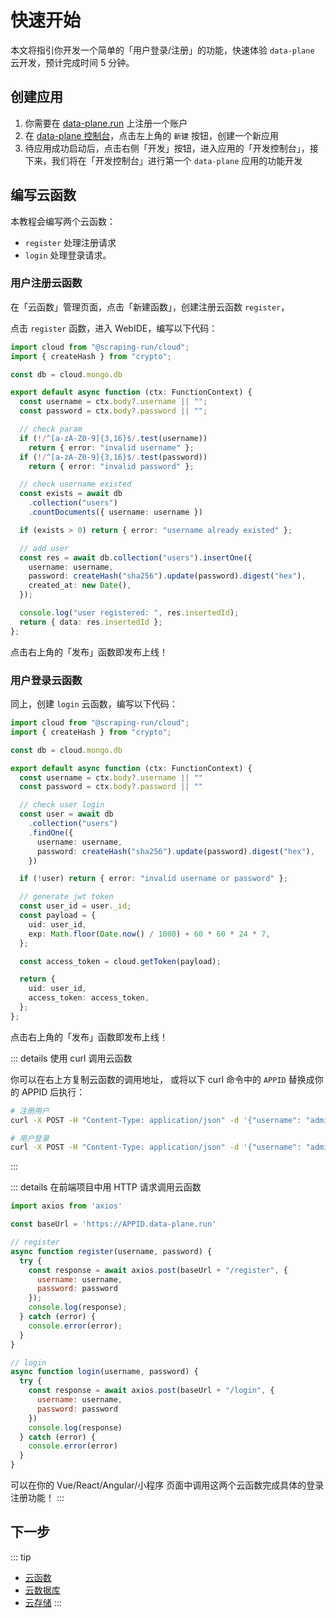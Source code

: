 
# 快速开始

本文将指引你开发一个简单的「用户登录/注册」的功能，快速体验 `data-plane` 云开发，预计完成时间 5 分钟。


## 创建应用

1. 你需要在 [data-plane.run](https://data-plane.run) 上注册一个账户
2. 在 [data-plane 控制台](https://data-plane.run)，点击左上角的 `新建` 按钮，创建一个新应用
3. 待应用成功启动后，点击右侧「开发」按钮，进入应用的「开发控制台」，接下来，我们将在「开发控制台」进行第一个 `data-plane` 应用的功能开发

## 编写云函数

本教程会编写两个云函数：

- `register` 处理注册请求
- `login` 处理登录请求。

### 用户注册云函数

在「云函数」管理页面，点击「新建函数」，创建注册云函数 `register`，

点击 `register` 函数，进入 WebIDE，编写以下代码：

```typescript
import cloud from "@scraping-run/cloud";
import { createHash } from "crypto";

const db = cloud.mongo.db

export default async function (ctx: FunctionContext) {
  const username = ctx.body?.username || "";
  const password = ctx.body?.password || "";

  // check param
  if (!/^[a-zA-Z0-9]{3,16}$/.test(username))
    return { error: "invalid username" };
  if (!/^[a-zA-Z0-9]{3,16}$/.test(password))
    return { error: "invalid password" };

  // check username existed
  const exists = await db
    .collection("users")
    .countDocuments({ username: username })

  if (exists > 0) return { error: "username already existed" };

  // add user
  const res = await db.collection("users").insertOne({
    username: username,
    password: createHash("sha256").update(password).digest("hex"),
    created_at: new Date(),
  });

  console.log("user registered: ", res.insertedId);
  return { data: res.insertedId };
};
```

点击右上角的「发布」函数即发布上线！

### 用户登录云函数

同上，创建 `login` 云函数，编写以下代码：

```typescript
import cloud from "@scraping-run/cloud";
import { createHash } from "crypto";

const db = cloud.mongo.db

export default async function (ctx: FunctionContext) {
  const username = ctx.body?.username || ""
  const password = ctx.body?.password || ""

  // check user login
  const user = await db
    .collection("users")
    .findOne({
      username: username,
      password: createHash("sha256").update(password).digest("hex"),
    })

  if (!user) return { error: "invalid username or password" };

  // generate jwt token
  const user_id = user._id;
  const payload = {
    uid: user_id,
    exp: Math.floor(Date.now() / 1000) + 60 * 60 * 24 * 7,
  };

  const access_token = cloud.getToken(payload);

  return {
    uid: user_id,
    access_token: access_token,
  };
};
```

点击右上角的「发布」函数即发布上线！

::: details 使用 curl 调用云函数

你可以在右上方复制云函数的调用地址，
或将以下 curl 命令中的 `APPID` 替换成你的 APPID 后执行：

```bash
# 注册用户
curl -X POST -H "Content-Type: application/json" -d '{"username": "admin", "password": "admin"}' https://APPID.data-plane.run/register

# 用户登录
curl -X POST -H "Content-Type: application/json" -d '{"username": "admin", "password": "admin"}' https://APPID.data-plane.run/login

```
:::


::: details 在前端项目中用 HTTP 请求调用云函数

```js
import axios from 'axios'

const baseUrl = 'https://APPID.data-plane.run'

// register
async function register(username, password) {
  try {
    const response = await axios.post(baseUrl + "/register", {
      username: username,
      password: password
    });
    console.log(response);
  } catch (error) {
    console.error(error);
  }
}

// login
async function login(username, password) {
  try {
    const response = await axios.post(baseUrl + "/login", {
      username: username,
      password: password
    })
    console.log(response)
  } catch (error) {
    console.error(error)
  }
}
```

可以在你的 Vue/React/Angular/小程序 页面中调用这两个云函数完成具体的登录注册功能！
:::

## 下一步

::: tip
- [云函数](/zh/cloud-function/)
- [云数据库](/zh/cloud-database/)
- [云存储](/zh/cloud-storage/)
:::
